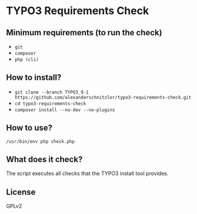 # TYPO3 Requirements Check

## Minimum requirements (to run the check)

* `git`
* `composer`
* `php (cli)`

## How to install?

* `git clone --branch TYPO3_9-1 https://github.com/alexanderschnitzler/typo3-requirements-check.git`
* `cd typo3-requirements-check`
* `composer install --no-dev --no-plugins`

## How to use?

`/usr/bin/env php check.php`

## What does it check?

The script executes all checks that the TYPO3 install tool provides.

## License
GPLv2
